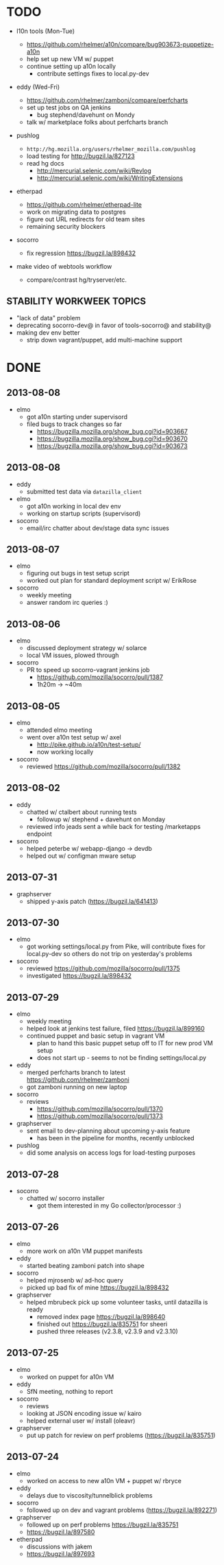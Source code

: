 TODO
===============
- l10n tools (Mon-Tue)
    - https://github.com/rhelmer/a10n/compare/bug903673-puppetize-a10n
    - help set up new VM w/ puppet
    - continue setting up a10n locally
        - contribute settings fixes to local.py-dev
- eddy (Wed-Fri)
    - https://github.com/rhelmer/zamboni/compare/perfcharts
    - set up test jobs on QA jenkins
        - bug stephend/davehunt on Mondy
    - talk w/ marketplace folks about perfcharts branch
- pushlog
    - `http://hg.mozilla.org/users/rhelmer_mozilla.com/pushlog`
    - load testing for http://bugzil.la/827123
    - read hg docs
        - http://mercurial.selenic.com/wiki/Revlog
        - http://mercurial.selenic.com/wiki/WritingExtensions
- etherpad
    - https://github.com/rhelmer/etherpad-lite
    - work on migrating data to postgres
    - figure out URL redirects for old team sites
    - remaining security blockers
- socorro
    - fix regression https://bugzil.la/898432

- make video of webtools workflow
    - compare/contrast hg/tryserver/etc.

STABILITY WORKWEEK TOPICS
---------------

- "lack of data" problem
- deprecating socorro-dev@ in favor of tools-socorro@ and stability@
- making dev env better
    - strip down vagrant/puppet, add multi-machine support

DONE
===============
2013-08-08
---------------
- elmo
    - got a10n starting under supervisord
    - filed bugs to track changes so far
        - https://bugzilla.mozilla.org/show_bug.cgi?id=903667
        - https://bugzilla.mozilla.org/show_bug.cgi?id=903670
        - https://bugzilla.mozilla.org/show_bug.cgi?id=903673

2013-08-08
---------------
- eddy
    - submitted test data via `datazilla_client`
- elmo
    - got a10n working in local dev env
    - working on startup scripts (supervisord)
- socorro
    - email/irc chatter about dev/stage data sync issues


2013-08-07
---------------
- elmo
    - figuring out bugs in test setup script
    - worked out plan for standard deployment script w/ ErikRose
- socorro
    - weekly meeting
    - answer random irc queries :)

2013-08-06
---------------
- elmo
    - discussed deployment strategy w/ solarce
    - local VM issues, plowed through
- socorro
    - PR to speed up socorro-vagrant jenkins job
        - https://github.com/mozilla/socorro/pull/1387
        - 1h20m -> ~40m

2013-08-05
---------------
- elmo
    - attended elmo meeting
    - went over a10n test setup w/ axel 
        - http://pike.github.io/a10n/test-setup/
        - now working locally
- socorro
    - reviewed https://github.com/mozilla/socorro/pull/1382

2013-08-02
---------------
- eddy
    - chatted w/ ctalbert about running tests
        - followup w/ stephend + davehunt on Monday
    - reviewed info jeads sent a while back for testing /marketapps endpoint
- socorro
    - helped peterbe w/ webapp-django -> devdb
    - helped out w/ configman mware setup

2013-07-31
---------------
- graphserver
    - shipped y-axis patch (https://bugzil.la/641413)

2013-07-30
---------------
- elmo
    - got working settings/local.py from Pike, will contribute fixes
      for local.py-dev so others do not trip on yesterday's problems
- socorro
    - reviewed https://github.com/mozilla/socorro/pull/1375
    - investigated https://bugzil.la/898432

2013-07-29
---------------
- elmo
    - weekly meeting
    - helped look at jenkins test failure, filed https://bugzil.la/899160
    - continued puppet and basic setup in vagrant VM
        - plan to hand this basic puppet setup off to IT for new prod VM setup
        - does not start up - seems to not be finding settings/local.py
- eddy
    - merged perfcharts branch to latest https://github.com/rhelmer/zamboni
    - got zamboni running on new laptop
- socorro
    - reviews
        - https://github.com/mozilla/socorro/pull/1370
        - https://github.com/mozilla/socorro/pull/1373
- graphserver
    - sent email to dev-planning about upcoming y-axis feature
        - has been in the pipeline for months, recently unblocked
- pushlog
    - did some analysis on access logs for load-testing purposes

2013-07-28
---------------
- socorro
    - chatted w/ socorro installer
        - got them interested in my Go collector/processor :)

2013-07-26
---------------
- elmo
    - more work on a10n VM puppet manifests
- eddy
    - started beating zamboni patch into shape
- socorro
    - helped mjrosenb w/ ad-hoc query
    - picked up bad fix of mine https://bugzil.la/898432
- graphserver
    - helped mbrubeck pick up some volunteer tasks, until datazilla is ready
        - removed index page https://bugzil.la/898640
        - finished out https://bugzil.la/835751 for sheeri
        - pushed three releases (v2.3.8, v2.3.9 and v2.3.10)

2013-07-25
---------------
- elmo
    - worked on puppet for a10n VM
- eddy
    - SfN meeting, nothing to report
- socorro
    - reviews
    - looking at JSON encoding issue w/ kairo
    - helped external user w/ install (oleavr)
- graphserver
    - put up patch for review on perf problems (https://bugzil.la/835751)

2013-07-24
---------------
- elmo
    - worked on access to new a10n VM + puppet w/ rbryce
- eddy
    - delays due to viscosity/tunnelblick problems
- socorro
    - followed up on dev and vagrant problems (https://bugzil.la/892271)
- graphserver
    - followed up on perf problems https://bugzil.la/835751
    - https://bugzil.la/897580
- etherpad
    - discussions with jakem
    - https://bugzil.la/897693
